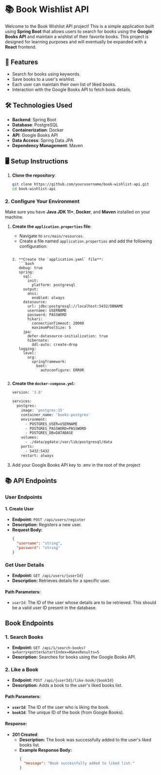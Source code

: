 # 📚 Book Wishlist API

Welcome to the Book Wishlist API project! This is a simple application built using **Spring Boot** that allows users to search for books using the **Google Books API** and maintain a wishlist of their favorite books. This project is designed for learning purposes and will eventually be expanded with a **React** frontend.

## 🚀 Features

- Search for books using keywords.
- Save books to a user's wishlist.
- Each user can maintain their own list of liked books.
- Interaction with the Google Books API to fetch book details.

## 🛠️ Technologies Used

- **Backend**: Spring Boot
- **Database**: PostgreSQL
- **Containerization**: Docker
- **API**: Google Books API
- **Data Access**: Spring Data JPA
- **Dependency Management**: Maven

## 🖥️ Setup Instructions

1. **Clone the repository**:
   ```bash
   git clone https://github.com/yourusername/book-wishlist-api.git
   cd book-wishlist-api

### 2. Configure Your Environment

Make sure you have **Java JDK 11+**, **Docker**, and **Maven** installed on your machine.

1. **Create the `application.properties` file**:
    - Navigate to `src/main/resources`.
    - Create a file named `application.properties` and add the following configuration:

   ```properties

   2. **Create the `application.yaml` file**:
      ```bash
      debug: true
      spring:
        sql:
          init:
            platform: postgresql
        output:
          ansi:
            enabled: always
        datasource:
          url: jdbc:postgresql://localhost:5432/DBNAME
          username: USERNAME
          password: PASSWORD
          hikari:
            connectionTimeout: 20000
            maximumPoolSize: 5
        jpa:
          defer-datasource-initialization: true
          hibernate:
            ddl-auto: create-drop
      logging:
        level:
          org:
            springframework:
              boot:
                autoconfigure: ERROR
          
2. **Create the `docker-compose.yml`**:
   ```bash
   version: '3.8'
   
   services:
     postgres:
       image: 'postgres:15'
       container_name: 'books-postgres'
       environment:
         - POSTGRES_USER=USERNAME
         - POSTGRES_PASSWORD=PASSWORD
         - POSTGRES_DB=DATABASE
       volumes:
         - ./data/pgdata:/var/lib/postgresql/data
       ports:
         - 5432:5432
       restart: always
   

3. Add your Google Books API key to .env in the root of the project

## 📚 API Endpoints

### User Endpoints

#### 1. **Create User**

- **Endpoint:** `POST /api/users/register`
- **Description:** Registers a new user.
- **Request Body:**
  ```json
  {
    "username": "string",
    "password": "string"
  }

### Get User Details

- **Endpoint:** `GET /api/users/{userId}`
- **Description:** Retrieves details for a specific user.

#### Path Parameters:
- `userId`: The ID of the user whose details are to be retrieved. This should be a valid user ID present in the database.    

## Book Endpoints

### 1. Search Books
- **Endpoint:** `GET /api/1/search-books?q=harry+potter&startIndex=0&maxResults=5`
- **Description:** Searches for books using the Google Books API.

### 2. Like a Book
- **Endpoint:** `POST /api/{userId}/like-book/{bookId}`
- **Description:** Adds a book to the user's liked books list.

#### Path Parameters:
- **`userId`**: The ID of the user who is liking the book.
- **`bookId`**: The unique ID of the book (from Google Books).

#### Response:
- **201 Created**:
   - **Description:** The book was successfully added to the user's liked books list.
   - **Example Response Body:**
     ```json
     {
       "message": "Book successfully added to liked list."
     }
     ```